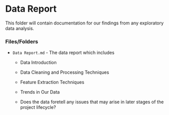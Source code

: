 # Data Report

This folder will contain documentation for our findings from any exploratory data analysis.

### Files/Folders

- `Data Report.md` - The data report which includes

  - Data Introduction

  - Data Cleaning and Processing Techniques

  - Feature Extraction Techniques

  - Trends in Our Data

  - Does the data foretell any issues that may arise in later stages of the project lifecycle?
